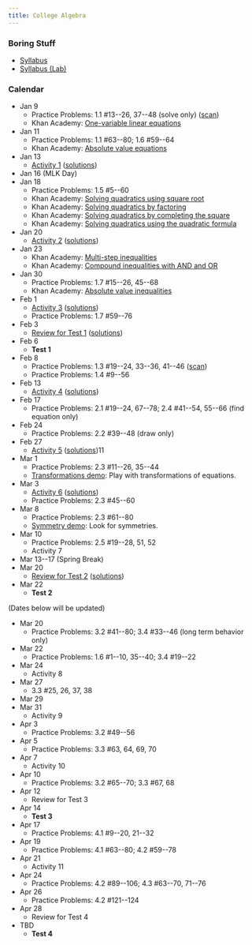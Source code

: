 ```yaml
---
title: College Algebra
---
```


### Boring Stuff

* [Syllabus](/pdf/classes/coal/coal-syllabus.pdf)
* [Syllabus (Lab)](/pdf/classes/coal/coal-syllabus-lab.pdf)


### Calendar

* Jan 9
    * Practice Problems: 1.1 #13--26, 37--48 (solve only) ([scan](/pdf/scans/classes/coal/dugopolski/1-1-ex.pdf))
    * Khan Academy: [One-variable linear equations](https://www.khanacademy.org/math/algebra/one-variable-linear-equations)
* Jan 11
    * Practice Problems: 1.1 #63--80; 1.6 #59--64
    * Khan Academy: [Absolute value equations](https://www.khanacademy.org/math/algebra/absolute-value-equations-functions/absolute-value-equations/v/absolute-value-equations)
* Jan 13
    * [Activity 1](/pdf/classes/coal/coal-a01-linear-ish-equations.pdf) ([solutions](/pdf/classes/coal/coal-soln-a01-linear-ish-equations.pdf))
* Jan 16 (MLK Day)
* Jan 18
    * Practice Problems: 1.5 #5--60
    * Khan Academy: [Solving quadratics using square root](https://www.khanacademy.org/math/algebra/quadratics/quadratics-square-root/v/simple-quadratic-equation)
    * Khan Academy: [Solving quadratics by factoring](https://www.khanacademy.org/math/algebra/quadratics/solving-quadratic-equations-by-factoring/v/example-1-solving-a-quadratic-equation-by-factoring)
    * Khan Academy: [Solving quadratics by completing the square](https://www.khanacademy.org/math/algebra/quadratics/solving-quadratics-by-completing-the-square/v/solving-quadratic-equations-by-completing-the-square)
    * Khan Academy: [Solving quadratics using the quadratic formula](https://www.khanacademy.org/math/algebra/quadratics/solving-quadratics-using-the-quadratic-formula/v/using-the-quadratic-formula)
* Jan 20
    * [Activity 2](/pdf/classes/coal/coal-a02-quadratic-equations.pdf) ([solutions](/pdf/classes/coal/coal-soln-a02-quadratic-equations.pdf))
* Jan 23
    * Khan Academy: [Multi-step inequalities](https://www.khanacademy.org/math/algebra-home/alg-basic-eq-ineq/alg-multi-step-inequalities/v/multi-step-inequalities-3)
    * Khan Academy: [Compound inequalities with AND and OR](https://www.khanacademy.org/math/algebra-home/alg-basic-eq-ineq/alg-compound-inequalities/v/compund-inequalities)
* Jan 30
    * Practice Problems: 1.7 #15--26, 45--68
    * Khan Academy: [Absolute value inequalities](https://www.khanacademy.org/math/algebra-home/alg-absolute-value/alg-absolute-value-inequalities/v/absolute-value-inequalities)
* Feb 1
    * [Activity 3](/pdf/classes/coal/coal-a03-compound-equations.pdf) ([solutions](/pdf/classes/coal/coal-soln-a03-compound-equations.pdf))
    * Practice Problems: 1.7 #59--76
* Feb 3
    * [Review for Test 1](/pdf/classes/coal/coal-r1-equations.pdf) ([solutions](/pdf/classes/coal/coal-soln-r1-equations.pdf))
* Feb 6
    * **Test 1**
* Feb 8
    * Practice Problems: 1.3 #19--24, 33--36, 41--46 ([scan](/pdf/scans/classes/coal/dugopolski/1-3-ex.pdf))
    * Practice Problems: 1.4 #9--56
* Feb 13
    * [Activity 4](/pdf/classes/coal/coal-a04-some-geometry.pdf) ([solutions](/pdf/classes/coal/coal-soln-a04-some-geometry.pdf))
* Feb 17
    * Practice Problems: 2.1 #19--24, 67--78; 2.4 #41--54, 55--66 (find equation only)
* Feb 24
    * Practice Problems: 2.2 #39--48 (draw only)
* Feb 27
    * [Activity 5](/pdf/classes/coal/coal-a05-functions.pdf) ([solutions](/pdf/classes/coal/coal-soln-a05-functions.pdf))11
* Mar 1
    * Practice Problems: 2.3 #11--26, 35--44
    * [Transformations demo](/classes/coal/transformations-live-demo.html): Play with transformations of equations.
* Mar 3
    * [Activity 6](/pdf/classes/coal/coal-a06-domains.pdf) ([solutions](/pdf/classes/coal/coal-soln-a06-domains.pdf))
    * Practice Problems: 2.3 #45--60
* Mar 8
    * Practice Problems: 2.3 #61--80
    * [Symmetry demo](/classes/coal/symmetry-live-demo.html): Look for symmetries.
* Mar 10
    * Practice Problems: 2.5 #19--28, 51, 52
    * Activity 7 [](/pdf/classes/coal/coal-a07-transformations.pdf) [](/pdf/classes/coal/coal-soln-a07-transformations.pdf)
* Mar 13--17 (Spring Break)
* Mar 20
    * [Review for Test 2](/pdf/classes/coal/coal-r2-functions-and-geometry.pdf) ([solutions](/pdf/classes/coal/coal-soln-r2-functions-and-geometry.pdf))
* Mar 22
    * **Test 2**

(Dates below will be updated)

* Mar 20
    * Practice Problems: 3.2 #41--80; 3.4 #33--46 (long term behavior only)
* Mar 22
    * Practice Problems: 1.6 #1--10, 35--40; 3.4 #19--22
* Mar 24
    * Activity 8 [](/pdf/classes/coal/coal-a08-quadratic-ish-equations.pdf) [](/pdf/classes/coal/coal-soln-a08-quadratic-ish-equations.pdf)
* Mar 27
    * 3.3 #25, 26, 37, 38
* Mar 29
* Mar 31
    * Activity 9 [](/pdf/classes/coal/coal-a09-polynomials.pdf) [](/pdf/classes/coal/coal-soln-a09-polynomials.pdf)
* Apr 3
    * Practice Problems: 3.2 #49--56
* Apr 5
    * Practice Problems: 3.3 #63, 64, 69, 70
* Apr 7
    * Activity 10 [](/pdf/classes/coal/coal-a10-the-rational-root-theorem.pdf) [](/pdf/classes/coal/coal-soln-a10-the-rational-root-theorem.pdf)
* Apr 10
    * Practice Problems: 3.2 #65--70; 3.3 #67, 68
* Apr 12
    * Review for Test 3 [](/pdf/classes/coal/coal-r3-polynomials.pdf) [](/pdf/classes/coal/coal-soln-r3-polynomials.pdf)
* Apr 14
    * **Test 3**
* Apr 17
    * Practice Problems: 4.1 #9--20, 21--32
* Apr 19
    * Practice Problems: 4.1 #63--80; 4.2 #59--78
* Apr 21
    * Activity 11 [](/pdf/classes/coal/coal-a11-exponents-and-logs.pdf) [](/pdf/classes/coal/coal-soln-a11-exponents-and-logs.pdf)
* Apr 24
    * Practice Problems: 4.2 #89--106; 4.3 #63--70, 71--76
* Apr 26
    * Practice Problems: 4.2 #121--124
* Apr 28
    * Review for Test 4 [](/pdf/classes/coal/coal-r4-exponents-and-logs.pdf) [](/pdf/classes/coal/coal-soln-r4-exponents-and-logs.pdf)
* TBD
    * **Test 4**
